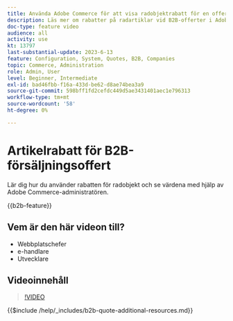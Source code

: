 ```yaml
---
title: Använda Adobe Commerce för att visa radobjektrabatt för en offert
description: Läs mer om rabatter på radartiklar vid B2B-offerter i Adobe Commerce
doc-type: feature video
audience: all
activity: use
kt: 13797
last-substantial-update: 2023-6-13
feature: Configuration, System, Quotes, B2B, Companies
topic: Commerce, Administration
role: Admin, User
level: Beginner, Intermediate
exl-id: bad46fbb-f16a-433d-be62-d8ae74bea3a9
source-git-commit: 598bff1fd2cefdc449d5ae3431401aec1e796313
workflow-type: tm+mt
source-wordcount: '58'
ht-degree: 0%

---
```


# Artikelrabatt för B2B-försäljningsoffert

Lär dig hur du använder rabatten för radobjekt och se värdena med hjälp av Adobe Commerce-administratören.

{{b2b-feature}}

## Vem är den här videon till?

- Webbplatschefer
- e-handlare
- Utvecklare

## Videoinnehåll

>[!VIDEO](https://video.tv.adobe.com/v/3445589?learn=on&captions=swe)

{{$include /help/_includes/b2b-quote-additional-resources.md}}
